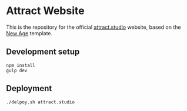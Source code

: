 # Attract Website

This is the repository for the official [attract.studio](https://attract.studio) website, based on the 
[New Age](https://github.com/BlackrockDigital/startbootstrap-new-age) template.

## Development setup

```
npm install
gulp dev
```

## Deployment

```
./delpoy.sh attract.studio
```

